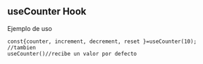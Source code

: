 ## useCounter Hook


Ejemplo de uso 
```
const{counter, increment, decrement, reset }=useCounter(10);
//tambien 
useCounter()//recibe un valor por defecto



```
